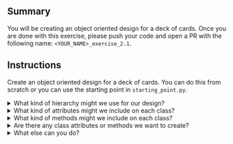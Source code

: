 ## Summary
You will be creating an object oriented design for a deck of cards. Once you are done with this exercise, please push your code and open a PR with the following name: `<YOUR_NAME>_exercise_2.1`.

## Instructions
Create an object oriented design for a deck of cards. You can do this from scratch or you can use the starting point in `starting_point.py`.

<details>
<summary>What kind of hierarchy might we use for our design?</summary>
  
  - We probably want to separate our `Deck` class and our `Card` class.
  - We can even create a `Suit` class that extends the `Card` class. Would this be overkill though? Explain why or why not in the codeblock below.
  ```
I don't think it's overkill. A suit is a type of card so it will have the same features as a card and more.
  ```
   
</details>

<details>
<summary>What kind of attributes might we include on each class?</summary>

  - Our `Deck` instance needs to know what cards it contains.
  - Our `Card` instance needs to know the suit and value of itself.
  - Our `Card` instance might also want to know whether it's face-up or face-down.
   
</details>

<details>
<summary>What kind of methods might we include on each class?</summary>
  
  - Our `Deck` instance needs a method to build its cards when _it is created_*.
  - Our `Deck` instance needs a method to reset the cards after use*.
  - Our `Deck` instance might need a method to shuffle its cards.
  - Our `Card` instance might need a method to flip.
  - Can you think of anything else? You can do whatever you want! Get a random card, discard a card, etc.
  
  *Note: Two important things to think about with these two functions:
  - How can we create all of the cards efficiently? Surely, we don't want to do this manually as demonstrated below. It seems very _repetetive_. Hm, repetetive...
  ```py
  Card('Queen', 'Hearts')
  Card('Queen', 'Spades')
  Card('Queen', 'Diamonds')
  ```
  - Do these two methods seem like they're doing something similar? How we resuse the functionality without writing the same code twice?
   
</details>

<details>
<summary>Are there any class attributes or methods we want to create?</summary>
  
  - I can't think of any that are too important. It depends on what you want to build.
  - What if we run a casino with a limited number of decks? Maybe we can have an attribute to count the number of decks in use.
   
</details>

<details>
<summary>What else can you do?</summary>
  
  - Let's create a game by creating another class!
   
</details>
